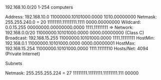 192.168.10.0/20    1-254 computers

Address:   192.168.10.0          11000000.10101000.0000 1010.00000000
Netmask:   255.255.240.0 = 20    11111111.11111111.1111 0000.00000000
Wildcard:  0.0.15.255            00000000.00000000.0000 1111.11111111
=>
Network:   192.168.0.0/20        11000000.10101000.0000 0000.00000000 (Class C)
Broadcast: 192.168.15.255        11000000.10101000.0000 1111.11111111
HostMin:   192.168.0.1           11000000.10101000.0000 0000.00000001
HostMax:   192.168.15.254        11000000.10101000.0000 1111.11111110
Hosts/Net: 4094                  (Private Internet)


Subnets

Netmask:   255.255.255.224 = 27  11111111.11111111.11111111.111 00000

